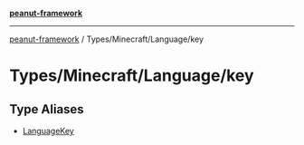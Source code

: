 [**peanut-framework**](../../../../README.md)

***

[peanut-framework](../../../../modules.md) / Types/Minecraft/Language/key

# Types/Minecraft/Language/key

## Type Aliases

- [LanguageKey](type-aliases/LanguageKey.md)

